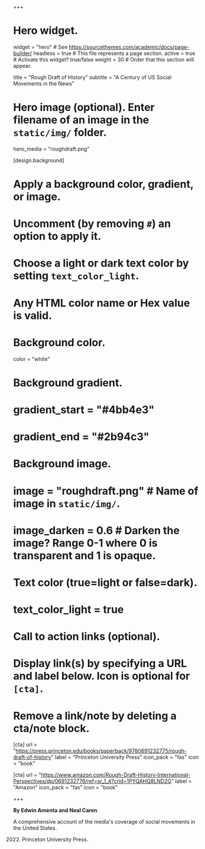 +++
# Hero widget.
widget = "hero"  # See https://sourcethemes.com/academic/docs/page-builder/
headless = true  # This file represents a page section.
active = true  # Activate this widget? true/false
weight = 30  # Order that this section will appear.

title = "Rough Draft of History"
subtitle = "A Century of US Social Movements in the News"
# Hero image (optional). Enter filename of an image in the `static/img/` folder.
hero_media = "roughdraft.png"

[design.background]
  # Apply a background color, gradient, or image.
  #   Uncomment (by removing `#`) an option to apply it.
  #   Choose a light or dark text color by setting `text_color_light`.
  #   Any HTML color name or Hex value is valid.

  # Background color.
  color = "white"

  # Background gradient.
  # gradient_start = "#4bb4e3"
  # gradient_end = "#2b94c3"

  # Background image.
  # image = "roughdraft.png"  # Name of image in `static/img/`.
  # image_darken = 0.6  # Darken the image? Range 0-1 where 0 is transparent and 1 is opaque.

  # Text color (true=light or false=dark).
  # text_color_light = true

# Call to action links (optional).
#   Display link(s) by specifying a URL and label below. Icon is optional for `[cta]`.
#   Remove a link/note by deleting a cta/note block.
[cta]
  url = "https://press.princeton.edu/books/paperback/9780691232775/rough-draft-of-history"
  label = "Princeton University Press"
  icon_pack = "fas"
  icon = "book"

  [cta]
    url = "https://www.amazon.com/Rough-Draft-History-International-Perspectives/dp/0691232776/ref=sr_1_4?crid=1PYQAHQ8LND2G"
    label = "Amazon"
    icon_pack = "fas"
    icon = "book"

+++

**By Edwin Amenta and Neal Caren**

A comprehensive account of the media's coverage of social movements in the United States.

2022. Princeton University Press.
